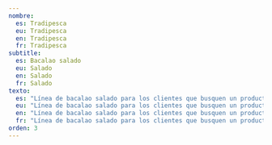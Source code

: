 ```yaml
---
nombre:
  es: Tradipesca
  eu: Tradipesca
  en: Tradipesca
  fr: Tradipesca
subtitle:
  es: Bacalao salado
  eu: Salado
  en: Salado
  fr: Salado
texto:
  es: "Línea de bacalao salado para los clientes que busquen un producto muy tradicional."
  eu: "Línea de bacalao salado para los clientes que busquen un producto muy tradicional."
  en: "Línea de bacalao salado para los clientes que busquen un producto muy tradicional."
  fr: "Línea de bacalao salado para los clientes que busquen un producto muy tradicional."
orden: 3
---
```

